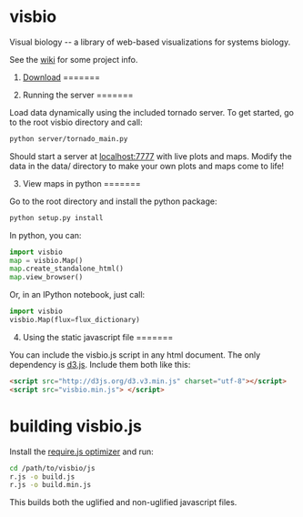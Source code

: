 visbio
======

Visual biology -- a library of web-based visualizations for systems biology.

See the [wiki](https://github.com/zakandrewking/visbio/wiki) for some project info.


1) [Download](https://github.com/zakandrewking/visbio/releases)
=======


2) Running the server
=======

Load data dynamically using the included tornado server. To get started, go to the root visbio directory and call:

```bash
python server/tornado_main.py
```

Should start a server at [localhost:7777](http://localhost:7777) with live plots and maps. Modify the data in the data/ directory to make your own plots and maps come to life!


3) View maps in python
=======

Go to the root directory and install the python package:

```bash
python setup.py install
```

In python, you can:

```python
import visbio
map = visbio.Map()
map.create_standalone_html()
map.view_browser()
```

Or, in an IPython notebook, just call:

```python
import visbio
visbio.Map(flux=flux_dictionary)
```


4) Using the static javascript file
=======

You can include the visbio.js script in any html document. The only dependency is [d3.js](http://d3js.org/). Include them both like this:

```html
<script src="http://d3js.org/d3.v3.min.js" charset="utf-8"></script>
<script src="visbio.min.js"> </script>
```


building visbio.js
=======

Install the [require.js optimizer](http://requirejs.org/docs/optimization.html) and run:

```bash
cd /path/to/visbio/js
r.js -o build.js
r.js -o build.min.js
```

This builds both the uglified and non-uglified javascript files.
